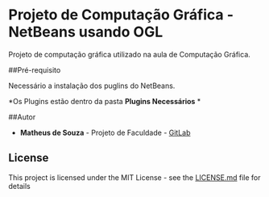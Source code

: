 # Projeto de Computação Gráfica - NetBeans usando OGL

Projeto de computação gráfica utilizado na aula de Computação Gráfica.

##Pré-requisito

Necessário a instalação dos puglins do NetBeans.

*Os Plugins estão dentro da pasta **Plugins Necessários** *

##Autor

* **Matheus de Souza** - Projeto de Faculdade - [GitLab](https://gitlab.com/matheus.souza/)

## License

This project is licensed under the MIT License - see the [LICENSE.md](LICENSE.md) file for details